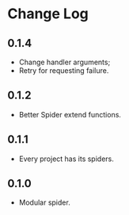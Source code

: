 # Change Log

## 0.1.4
* Change handler arguments;
* Retry for requesting failure.

## 0.1.2
* Better Spider extend functions.

## 0.1.1
+ Every project has its spiders.

## 0.1.0
+ Modular spider.
